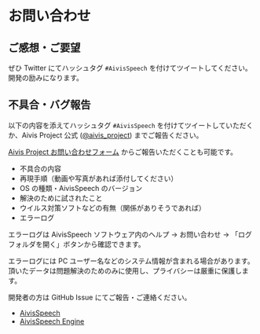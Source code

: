 # お問い合わせ

## ご感想・ご要望

ぜひ Twitter にてハッシュタグ `#AivisSpeech` を付けてツイートしてください。開発の励みになります。

## 不具合・バグ報告

以下の内容を添えてハッシュタグ `#AivisSpeech` を付けてツイートしていただくか、Aivis Project 公式 ([@aivis_project](https://twitter.com/aivis_project)) までご報告ください。  

[Aivis Project お問い合わせフォーム](https://docs.google.com/forms/d/e/1FAIpQLSd1gi8lMW1mpdrkCHbM090pWmWhKgz4tR1Obc9G9hOuWpZPsA/viewform) からご報告いただくことも可能です。

- 不具合の内容
- 再現手順（動画や写真があれば添付してください）
- OS の種類・AivisSpeech のバージョン
- 解決のために試されたこと
- ウイルス対策ソフトなどの有無（関係がありそうであれば）
- エラーログ

エラーログは AivisSpeech ソフトウェア内のヘルプ → お問い合わせ → 「ログフォルダを開く」ボタンから確認できます。

エラーログには PC ユーザー名などのシステム情報が含まれる場合があります。頂いたデータは問題解決のためのみに使用し、プライバシーは厳重に保護します。

開発者の方は GitHub Issue にてご報告・ご連絡ください。

- [AivisSpeech](https://github.com/Aivis-Project/AivisSpeech)
- [AivisSpeech Engine](https://github.com/Aivis-Project/AivisSpeech-Engine)
